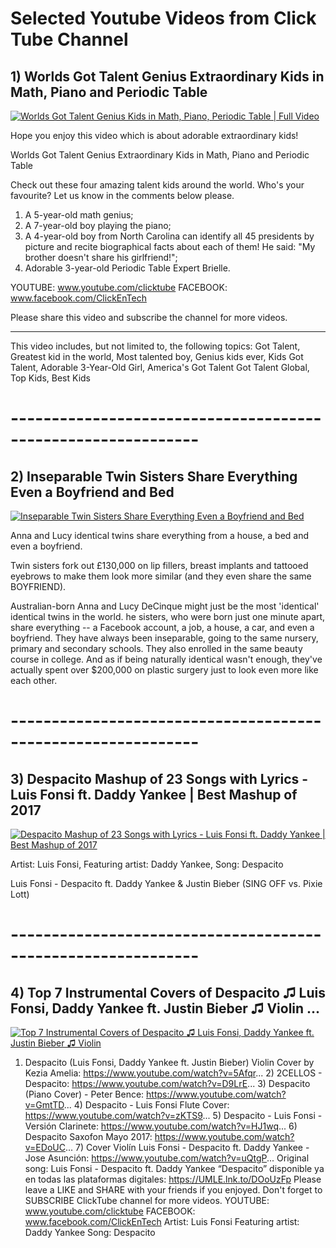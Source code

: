 # Selected Youtube Videos from Click Tube Channel 
## 1) Worlds Got Talent Genius Extraordinary Kids in Math, Piano and Periodic Table
[![Worlds Got Talent Genius Kids in Math, Piano, Periodic Table | Full Video](https://github.com/ClickTube/ClickTube/blob/master/ExtraOrdinaryKids_ClickTube.JPG?raw=true)](https://www.youtube.com/watch?v=RbNox4BJwl0 "Worlds Got Talent Genius Kids in Math, Piano, Periodic Table | Full Video")

Hope you enjoy this video which is about adorable extraordinary kids!

Worlds Got Talent Genius Extraordinary Kids in Math, Piano and Periodic Table

Check out these four amazing talent kids around the world. Who's your favourite? Let us know in the comments below please.


1) A 5-year-old math genius;
2) A 7-year-old boy playing the piano;
3) A 4-year-old boy from North Carolina can identify all 45 presidents by picture and recite biographical facts about each of them! He said: "My brother doesn't share his girlfriend!";
4) Adorable 3-year-old Periodic Table Expert Brielle.

YOUTUBE: www.youtube.com/clicktube
FACEBOOK: www.facebook.com/ClickEnTech

Please share this video and subscribe the channel for more videos.

---------------------------------------------------------------------------------------------
This video includes, but not limited to, the following topics:
 Got Talent, Greatest kid in the world, Most talented boy, Genius kids ever, Kids Got Talent, Adorable 3-Year-Old Girl, America's Got Talent
Got Talent Global, Top Kids, Best Kids

# -------------------------------------------------------------

## 2) Inseparable Twin Sisters Share Everything Even a Boyfriend and Bed
[![Inseparable Twin Sisters Share Everything Even a Boyfriend and Bed](https://github.com/ClickTube/ClickTube/blob/master/TwinSisters_ClickTube.JPG?raw=true)](https://www.youtube.com/watch?v=s_rCyqVqKlk "Inseparable Twin Sisters Share Everything Even a Boyfriend and Bed")

Anna and Lucy identical twins share everything from a house, a bed and even a boyfriend.

Twin sisters fork out £130,000 on lip fillers, breast implants and tattooed eyebrows to make them look more similar (and they even share the same BOYFRIEND).

Australian-born Anna and Lucy DeCinque might just be the most 'identical' identical twins in the world.
he sisters, who were born just one minute apart, share everything -- a Facebook account, a job, a house, a car, and even a boyfriend. They have always been inseparable, going to the same nursery, primary and secondary schools. They also enrolled in the same beauty course in college. And as if being naturally identical wasn't enough, they've actually spent over $200,000 on plastic surgery just to look even more like each other.


# -------------------------------------------------------------

## 3) Despacito Mashup of 23 Songs with Lyrics - Luis Fonsi ft. Daddy Yankee | Best Mashup of 2017
[![Despacito Mashup of 23 Songs with Lyrics - Luis Fonsi ft. Daddy Yankee | Best Mashup of 2017](https://github.com/ClickTube/ClickTube/blob/master/Despacito_ClickTube.JPG?raw=true)](https://www.youtube.com/watch?v=rdP_lCwGSe4 "Despacito Mashup of 23 Songs with Lyrics - Luis Fonsi ft. Daddy Yankee | Best Mashup of 2017")

Artist: Luis Fonsi, 
Featuring artist: Daddy Yankee, 
Song: Despacito


Luis Fonsi - Despacito ft. Daddy Yankee & Justin Bieber (SING OFF vs. Pixie Lott)


# -------------------------------------------------------------

## 4) Top 7 Instrumental Covers of Despacito ♫ Luis Fonsi, Daddy Yankee ft. Justin Bieber ♫ Violin ...
[![Top 7 Instrumental Covers of Despacito ♫ Luis Fonsi, Daddy Yankee ft. Justin Bieber ♫ Violin](https://github.com/ClickTube/ClickTube/blob/master/Despacito_Thumbnail_2_ClickTube.JPG?raw=true)](https://www.youtube.com/watch?v=wNZBioppFkI "Top 7 Instrumental Covers of Despacito ♫ Luis Fonsi, Daddy Yankee ft. Justin Bieber ♫ Violin ...")

1) Despacito (Luis Fonsi, Daddy Yankee ft. Justin Bieber) Violin Cover by Kezia Amelia: https://www.youtube.com/watch?v=5Afqr... 2) 2CELLOS - Despacito: https://www.youtube.com/watch?v=D9LrE... 3) Despacito (Piano Cover) - Peter Bence: https://www.youtube.com/watch?v=GmtTD... 4) Despacito - Luis Fonsi Flute Cover: https://www.youtube.com/watch?v=zKTS9... 5) Despacito - Luis Fonsi - Versión Clarinete: https://www.youtube.com/watch?v=HJ1wq... 6) Despacito Saxofon Mayo 2017: https://www.youtube.com/watch?v=EDoUC... 7) Cover Violín Luis Fonsi - Despacito ft. Daddy Yankee -Jose Asunción: https://www.youtube.com/watch?v=uQtgP... Original song: Luis Fonsi - Despacito ft. Daddy Yankee “Despacito” disponible ya en todas las plataformas digitales: https://UMLE.lnk.to/DOoUzFp Please leave a LIKE and SHARE with your friends if you enjoyed. Don't forget to SUBSCRIBE ClickTube channel for more videos. YOUTUBE: www.youtube.com/clicktube FACEBOOK: www.facebook.com/ClickEnTech Artist: Luis Fonsi Featuring artist: Daddy Yankee Song: Despacito
